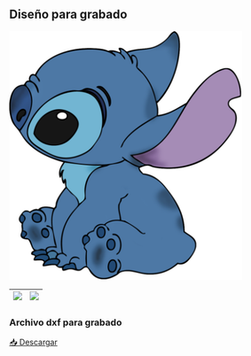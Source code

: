 ## Diseño para grabado

<img src="../../imagenes/diseñostitch.png" alt="Diagrama del sistema" width="420">

| ![](https://anapaumen168.github.io/miportafolio_mecatronica/Proyecto_de_Ingenier%C3%ADa/imagenes/calcado%20de%20stitch.png) | ![](https://anapaumen168.github.io/miportafolio_mecatronica/Proyecto_de_Ingenier%C3%ADa/imagenes/preview%20de%20dxf.png) |
|---------------------------|--------------------------|

### Archivo dxf para grabado

<p><a href="https://anapaumen168.github.io/miportafolio_mecatronica/Proyecto_de_Ingenier%C3%ADa/imagenes/preview%20de%20dxf.png" target="_blank">📥 Descargar </a></p>
